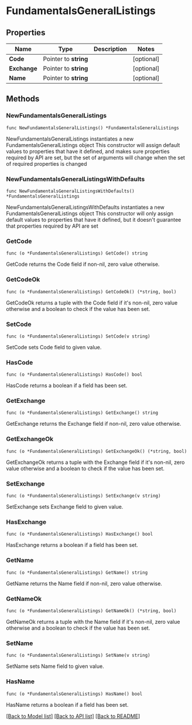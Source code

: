 # FundamentalsGeneralListings

## Properties

Name | Type | Description | Notes
------------ | ------------- | ------------- | -------------
**Code** | Pointer to **string** |  | [optional] 
**Exchange** | Pointer to **string** |  | [optional] 
**Name** | Pointer to **string** |  | [optional] 

## Methods

### NewFundamentalsGeneralListings

`func NewFundamentalsGeneralListings() *FundamentalsGeneralListings`

NewFundamentalsGeneralListings instantiates a new FundamentalsGeneralListings object
This constructor will assign default values to properties that have it defined,
and makes sure properties required by API are set, but the set of arguments
will change when the set of required properties is changed

### NewFundamentalsGeneralListingsWithDefaults

`func NewFundamentalsGeneralListingsWithDefaults() *FundamentalsGeneralListings`

NewFundamentalsGeneralListingsWithDefaults instantiates a new FundamentalsGeneralListings object
This constructor will only assign default values to properties that have it defined,
but it doesn't guarantee that properties required by API are set

### GetCode

`func (o *FundamentalsGeneralListings) GetCode() string`

GetCode returns the Code field if non-nil, zero value otherwise.

### GetCodeOk

`func (o *FundamentalsGeneralListings) GetCodeOk() (*string, bool)`

GetCodeOk returns a tuple with the Code field if it's non-nil, zero value otherwise
and a boolean to check if the value has been set.

### SetCode

`func (o *FundamentalsGeneralListings) SetCode(v string)`

SetCode sets Code field to given value.

### HasCode

`func (o *FundamentalsGeneralListings) HasCode() bool`

HasCode returns a boolean if a field has been set.

### GetExchange

`func (o *FundamentalsGeneralListings) GetExchange() string`

GetExchange returns the Exchange field if non-nil, zero value otherwise.

### GetExchangeOk

`func (o *FundamentalsGeneralListings) GetExchangeOk() (*string, bool)`

GetExchangeOk returns a tuple with the Exchange field if it's non-nil, zero value otherwise
and a boolean to check if the value has been set.

### SetExchange

`func (o *FundamentalsGeneralListings) SetExchange(v string)`

SetExchange sets Exchange field to given value.

### HasExchange

`func (o *FundamentalsGeneralListings) HasExchange() bool`

HasExchange returns a boolean if a field has been set.

### GetName

`func (o *FundamentalsGeneralListings) GetName() string`

GetName returns the Name field if non-nil, zero value otherwise.

### GetNameOk

`func (o *FundamentalsGeneralListings) GetNameOk() (*string, bool)`

GetNameOk returns a tuple with the Name field if it's non-nil, zero value otherwise
and a boolean to check if the value has been set.

### SetName

`func (o *FundamentalsGeneralListings) SetName(v string)`

SetName sets Name field to given value.

### HasName

`func (o *FundamentalsGeneralListings) HasName() bool`

HasName returns a boolean if a field has been set.


[[Back to Model list]](../README.md#documentation-for-models) [[Back to API list]](../README.md#documentation-for-api-endpoints) [[Back to README]](../README.md)


